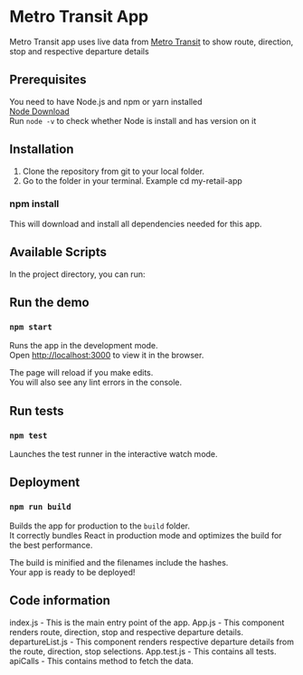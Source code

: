 # Metro Transit App

Metro Transit app uses live data from [Metro Transit](https://www.metrotransit.org/nextrip/) to show route, direction, stop and respective departure details

## Prerequisites

 You need to have Node.js and npm or yarn installed <br />
 [Node Download](https://nodejs.org/en/download/)<br />
 Run `node -v` to check whether Node is install and has version on it

## Installation

1) Clone the repository from git to your local folder.
2) Go to the folder in your terminal. Example cd my-retail-app
### npm install
This will download and install all dependencies needed for this app.

## Available Scripts

In the project directory, you can run:

## Run the demo

### `npm start`

Runs the app in the development mode.<br />
Open [http://localhost:3000](http://localhost:3000) to view it in the browser.

The page will reload if you make edits.<br />
You will also see any lint errors in the console.

## Run tests

### `npm test`

Launches the test runner in the interactive watch mode.<br />

## Deployment

### `npm run build`

Builds the app for production to the `build` folder.<br />
It correctly bundles React in production mode and optimizes the build for the best performance.

The build is minified and the filenames include the hashes.<br />
Your app is ready to be deployed!

## Code information

index.js - This is the main entry point of the app.
App.js - This component renders route, direction, stop and respective departure details.
departureList.js - This component renders respective departure details from the route, direction, stop selections.
App.test.js - This contains all tests.
apiCalls - This contains method to fetch the data.

